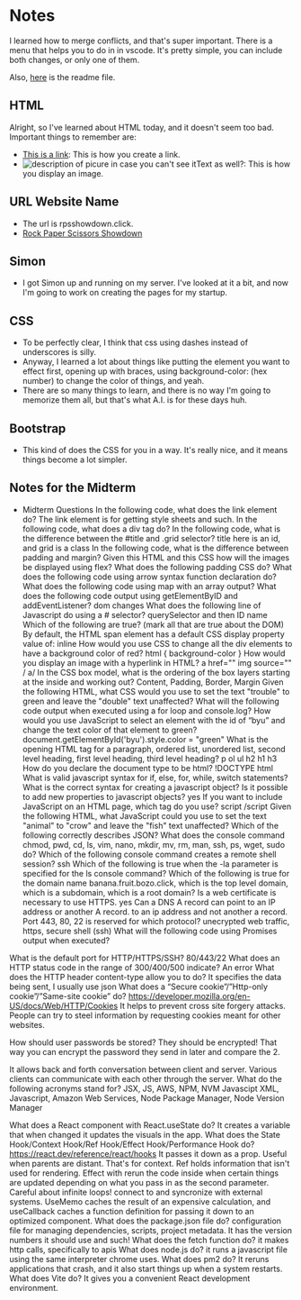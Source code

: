 # Notes

I learned how to merge conflicts, and that's super important. There is a menu that helps you to do in in vscode. It's pretty simple, you can include both changes, or only one of them.

Also, [here](/README.md) is the readme file.

## HTML

Alright, so I've learned about HTML today, and it doesn't seem too bad. Important things to remember are:
- <a href="some url here">This is a link</a>: This is how you create a link.
- <img src="url_to_some_image" alt="description of picure in case you can't see it" width="number" height="number">Text as well?</img>: This is how you display an image.

## URL Website Name

- The url is rpsshowdown.click.
- <a href="https://rpsshowdown.click">Rock Paper Scissors Showdown</a>

## Simon

- I got Simon up and running on my server. I've looked at it a bit, and now I'm going to work on creating the pages for my startup.

## CSS

- To be perfectly clear, I think that css using dashes instead of underscores is silly.
- Anyway, I learned a lot about things like putting the element you want to effect first, opening up with braces, using background-color: (hex number) to change the color of things, and yeah.
- There are so many things to learn, and there is no way I'm going to memorize them all, but that's what A.I. is for these days huh.

## Bootstrap

- This kind of does the CSS for you in a way. It's really nice, and it means things become a lot simpler.

## Notes for the Midterm
- Midterm Questions
In the following code, what does the link element do? The link element is for getting style sheets and such.
In the following code,  what does a div tag do?
In the following code, what is the difference between the #title and .grid selector? title here is an id, and grid is a class
In the following code, what is the difference between padding and margin?
Given this HTML and this CSS how will the images be displayed using flex?
What does the following padding CSS do?
What does the following code using arrow syntax function declaration do?
What does the following code using map with an array output?
What does the following code output using getElementByID and addEventListener? dom changes
What does the following line of Javascript do using a # selector? querySelector and then ID name
Which of the following are true? (mark all that are true about the DOM)
By default, the HTML span element has a default CSS display property value of: inline
How would you use CSS to change all the div elements to have a background color of red? html { background-color }
How would you display an image with a hyperlink in HTML? a href="" img source="" / a/
In the CSS box model, what is the ordering of the box layers starting at the inside and working out? Content, Padding, Border, Margin
Given the following HTML, what CSS would you use to set the text "trouble" to green and leave the "double" text unaffected?
What will the following code output when executed using a for loop and console.log?
How would you use JavaScript to select an element with the id of “byu” and change the text color of that element to green? document.getElementById('byu').style.color = "green"
What is the opening HTML tag for a paragraph, ordered list, unordered list, second level heading, first level heading, third level heading? p ol ul h2 h1 h3
How do you declare the document type to be html? !DOCTYPE html
What is valid javascript syntax for if, else, for, while, switch statements?
What is the correct syntax for creating a javascript object?
Is it possible to add new properties to javascript objects? yes
If you want to include JavaScript on an HTML page, which tag do you use? script /script
Given the following HTML, what JavaScript could you use to set the text "animal" to "crow" and leave the "fish" text unaffected?
Which of the following correctly describes JSON?
What does the console command chmod, pwd, cd, ls, vim, nano, mkdir, mv, rm, man, ssh, ps, wget, sudo  do?
Which of the following console command creates a remote shell session? ssh
Which of the following is true when the -la parameter is specified for the ls console command?
Which of the following is true for the domain name banana.fruit.bozo.click, which is the top level domain, which is a subdomain, which is a root domain?
Is a web certificate is necessary to use HTTPS. yes
Can a DNS A record can point to an IP address or another A record. to an ip address and not another a record.
Port 443, 80, 22 is reserved for which protocol? unecrypted web traffic, https, secure shell (ssh)
What will the following code using Promises output when executed?


What is the default port for HTTP/HTTPS/SSH? 80/443/22
What does an HTTP status code in the range of 300/400/500 indicate? An error
What does the HTTP header content-type allow you to do? It specifies the data being sent, I usually use json
What does a “Secure cookie”/”Http-only cookie”/”Same-site cookie” do? https://developer.mozilla.org/en-US/docs/Web/HTTP/Cookies
It helps to prevent cross site forgery attacks. People can try to steel information by requesting cookies meant for other websites.

How should user passwords be stored? They should be encrypted! That way you can encrypt the password they send in later and compare the 2.

It allows back and forth conversation between client and server. Various clients can communicate with each other through the server.
What do the following acronyms stand for? JSX, JS, AWS, NPM, NVM
Javascipt XML, Javascript, Amazon Web Services, Node Package Manager, Node Version Manager

What does a React component with React.useState do? It creates a variable that when changed it updates the visuals in the app.
What does the State Hook/Context Hook/Ref Hook/Effect Hook/Performance Hook do? https://react.dev/reference/react/hooks
It passes it down as a prop. Useful when parents are distant. That's for context. Ref holds information that isn't used for rendering. Effect with rerun the code inside when certain things are updated depending on what you pass in as the second parameter. Careful about infinite loops! connect to and syncronize with external systems. UseMemo caches the result of an expensive calculation, and useCallback caches a function definition for passing it down to an optimized component.
What does the package.json file do? configuration file for managing dependencies, scripts, project metadata. It has the version numbers it should use and such!
What does the fetch function do? it makes http calls, specifically to apis
What does node.js do? it runs a javascript file using the same interpreter chrome uses.
What does pm2 do? It reruns applications that crash, and it also start things up when a system restarts.
What does Vite do? It gives you a convenient React development environment.